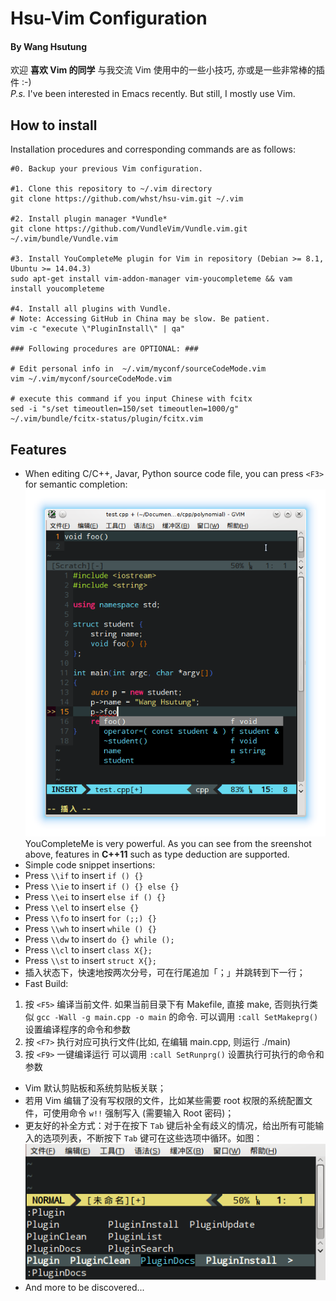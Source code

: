 # Hsu-Vim Configuration

#### By Wang Hsutung

欢迎 __喜欢 Vim 的同学__ 与我交流 Vim 使用中的一些小技巧, 亦或是一些非常棒的插件 :-)  
*P.s.* I've been interested in Emacs recently. But still, I mostly use Vim.

## How to install

Installation procedures and corresponding commands are as follows:
```
#0. Backup your previous Vim configuration.

#1. Clone this repository to ~/.vim directory
git clone https://github.com/whst/hsu-vim.git ~/.vim

#2. Install plugin manager *Vundle*
git clone https://github.com/VundleVim/Vundle.vim.git ~/.vim/bundle/Vundle.vim

#3. Install YouCompleteMe plugin for Vim in repository (Debian >= 8.1, Ubuntu >= 14.04.3)
sudo apt-get install vim-addon-manager vim-youcompleteme && vam install youcompleteme

#4. Install all plugins with Vundle.
# Note: Accessing GitHub in China may be slow. Be patient.
vim -c "execute \"PluginInstall\" | qa"

### Following procedures are OPTIONAL: ###

# Edit personal info in  ~/.vim/myconf/sourceCodeMode.vim
vim ~/.vim/myconf/sourceCodeMode.vim

# execute this command if you input Chinese with fcitx
sed -i "s/set timeoutlen=150/set timeoutlen=1000/g" ~/.vim/bundle/fcitx-status/plugin/fcitx.vim
```

## Features

* When editing C/C++, Javar, Python source code file, you can press `<F3>` for semantic completion:
![Ycm Completion](https://raw.githubusercontent.com/whst/hsu-vim/master/gitfiles/auto.png) <br>
YouCompleteMe is very powerful. As you can see from the sreenshot above, features in **C++11** such as type deduction are supported.
* Simple code snippet insertions:
 * Press `\\if` to insert `if () {}`
 * Press `\\ie` to insert `if () {} else {}`
 * Press `\\ei` to insert `else if () {}`
 * Press `\\el` to insert `else {}`
 * Press `\\fo` to insert `for (;;) {}`
 * Press `\\wh` to insert `while () {}`
 * Press `\\dw` to insert `do {} while ();`
 * Press `\\cl` to insert `class X{};`
 * Press `\\st` to insert `struct X{};`
* 插入状态下，快速地按两次分号，可在行尾追加「；」并跳转到下一行；
* Fast Build:
 1. 按 `<F5>` 编译当前文件. 如果当前目录下有 Makefile, 直接 make, 否则执行类似 `gcc -Wall -g main.cpp -o main` 的命令.
 可以调用 `:call SetMakeprg()` 设置编译程序的命令和参数
 2. 按 `<F7>` 执行对应可执行文件(比如, 在编辑 main.cpp, 则运行 ./main)
 3. 按 `<F9>` 一键编译运行
 可以调用 `:call SetRunprg()` 设置执行可执行的命令和参数
* Vim 默认剪贴板和系统剪贴板关联；
* 若用 Vim 编辑了没有写权限的文件，比如某些需要 root 权限的系统配置文件，可使用命令 `w!!` 强制写入 (需要输入 Root 密码)；
* 更友好的补全方式：对于在按下 `Tab` 键后补全有歧义的情况，给出所有可能输入的选项列表，不断按下 `Tab` 键可在这些选项中循环。如图：
![Tab Completion](https://raw.githubusercontent.com/whst/hsu-vim/master/gitfiles/tab_completion.png) <br>
* And more to be discovered...
